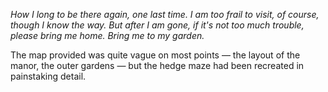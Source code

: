 *How I long to be there again, one last time. I am too frail to visit, of course, though I know the way. But after I am gone, if it's not too much trouble, please bring me home. Bring me to my garden.*

The map provided was quite vague on most points — the layout of the manor, the outer gardens — but the hedge maze had been recreated in painstaking detail. 